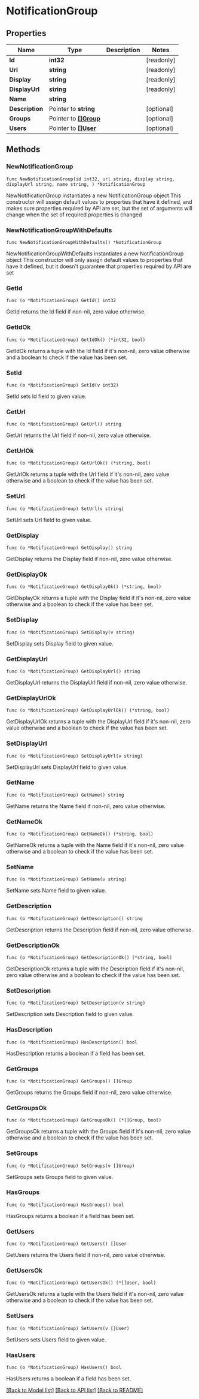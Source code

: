 # NotificationGroup

## Properties

Name | Type | Description | Notes
------------ | ------------- | ------------- | -------------
**Id** | **int32** |  | [readonly] 
**Url** | **string** |  | [readonly] 
**Display** | **string** |  | [readonly] 
**DisplayUrl** | **string** |  | [readonly] 
**Name** | **string** |  | 
**Description** | Pointer to **string** |  | [optional] 
**Groups** | Pointer to [**[]Group**](Group.md) |  | [optional] 
**Users** | Pointer to [**[]User**](User.md) |  | [optional] 

## Methods

### NewNotificationGroup

`func NewNotificationGroup(id int32, url string, display string, displayUrl string, name string, ) *NotificationGroup`

NewNotificationGroup instantiates a new NotificationGroup object
This constructor will assign default values to properties that have it defined,
and makes sure properties required by API are set, but the set of arguments
will change when the set of required properties is changed

### NewNotificationGroupWithDefaults

`func NewNotificationGroupWithDefaults() *NotificationGroup`

NewNotificationGroupWithDefaults instantiates a new NotificationGroup object
This constructor will only assign default values to properties that have it defined,
but it doesn't guarantee that properties required by API are set

### GetId

`func (o *NotificationGroup) GetId() int32`

GetId returns the Id field if non-nil, zero value otherwise.

### GetIdOk

`func (o *NotificationGroup) GetIdOk() (*int32, bool)`

GetIdOk returns a tuple with the Id field if it's non-nil, zero value otherwise
and a boolean to check if the value has been set.

### SetId

`func (o *NotificationGroup) SetId(v int32)`

SetId sets Id field to given value.


### GetUrl

`func (o *NotificationGroup) GetUrl() string`

GetUrl returns the Url field if non-nil, zero value otherwise.

### GetUrlOk

`func (o *NotificationGroup) GetUrlOk() (*string, bool)`

GetUrlOk returns a tuple with the Url field if it's non-nil, zero value otherwise
and a boolean to check if the value has been set.

### SetUrl

`func (o *NotificationGroup) SetUrl(v string)`

SetUrl sets Url field to given value.


### GetDisplay

`func (o *NotificationGroup) GetDisplay() string`

GetDisplay returns the Display field if non-nil, zero value otherwise.

### GetDisplayOk

`func (o *NotificationGroup) GetDisplayOk() (*string, bool)`

GetDisplayOk returns a tuple with the Display field if it's non-nil, zero value otherwise
and a boolean to check if the value has been set.

### SetDisplay

`func (o *NotificationGroup) SetDisplay(v string)`

SetDisplay sets Display field to given value.


### GetDisplayUrl

`func (o *NotificationGroup) GetDisplayUrl() string`

GetDisplayUrl returns the DisplayUrl field if non-nil, zero value otherwise.

### GetDisplayUrlOk

`func (o *NotificationGroup) GetDisplayUrlOk() (*string, bool)`

GetDisplayUrlOk returns a tuple with the DisplayUrl field if it's non-nil, zero value otherwise
and a boolean to check if the value has been set.

### SetDisplayUrl

`func (o *NotificationGroup) SetDisplayUrl(v string)`

SetDisplayUrl sets DisplayUrl field to given value.


### GetName

`func (o *NotificationGroup) GetName() string`

GetName returns the Name field if non-nil, zero value otherwise.

### GetNameOk

`func (o *NotificationGroup) GetNameOk() (*string, bool)`

GetNameOk returns a tuple with the Name field if it's non-nil, zero value otherwise
and a boolean to check if the value has been set.

### SetName

`func (o *NotificationGroup) SetName(v string)`

SetName sets Name field to given value.


### GetDescription

`func (o *NotificationGroup) GetDescription() string`

GetDescription returns the Description field if non-nil, zero value otherwise.

### GetDescriptionOk

`func (o *NotificationGroup) GetDescriptionOk() (*string, bool)`

GetDescriptionOk returns a tuple with the Description field if it's non-nil, zero value otherwise
and a boolean to check if the value has been set.

### SetDescription

`func (o *NotificationGroup) SetDescription(v string)`

SetDescription sets Description field to given value.

### HasDescription

`func (o *NotificationGroup) HasDescription() bool`

HasDescription returns a boolean if a field has been set.

### GetGroups

`func (o *NotificationGroup) GetGroups() []Group`

GetGroups returns the Groups field if non-nil, zero value otherwise.

### GetGroupsOk

`func (o *NotificationGroup) GetGroupsOk() (*[]Group, bool)`

GetGroupsOk returns a tuple with the Groups field if it's non-nil, zero value otherwise
and a boolean to check if the value has been set.

### SetGroups

`func (o *NotificationGroup) SetGroups(v []Group)`

SetGroups sets Groups field to given value.

### HasGroups

`func (o *NotificationGroup) HasGroups() bool`

HasGroups returns a boolean if a field has been set.

### GetUsers

`func (o *NotificationGroup) GetUsers() []User`

GetUsers returns the Users field if non-nil, zero value otherwise.

### GetUsersOk

`func (o *NotificationGroup) GetUsersOk() (*[]User, bool)`

GetUsersOk returns a tuple with the Users field if it's non-nil, zero value otherwise
and a boolean to check if the value has been set.

### SetUsers

`func (o *NotificationGroup) SetUsers(v []User)`

SetUsers sets Users field to given value.

### HasUsers

`func (o *NotificationGroup) HasUsers() bool`

HasUsers returns a boolean if a field has been set.


[[Back to Model list]](../README.md#documentation-for-models) [[Back to API list]](../README.md#documentation-for-api-endpoints) [[Back to README]](../README.md)


